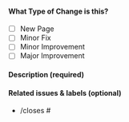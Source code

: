 <!-- Thank you for opening a PR! We really appreciate you taking the time to help out 🙌 -->

#### What Type of Change is this?

- [ ] New Page
- [ ] Minor Fix
- [ ] Minor Improvement
- [ ] Major Improvement

#### Description (required)

<!-- Please describe the change you are proposing, and why -->

#### Related issues & labels (optional)

- /closes # <!-- Add an issue number  -->

<!-- #### First-time contributor to Zerops Docs? -->

<!-- Join our Discord Server  -->
<!-- https://discord.gg/xxzmJSDKPT -->

